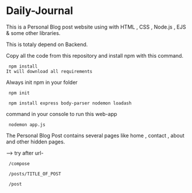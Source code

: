 # Daily-Journal
This is a Personal Blog post website using with HTML , CSS , Node.js , EJS & some other libraries.

This is totaly depend on Backend.

Copy all the code from this repository and install npm with this command.


     npm install
    It will download all requirements

Always init npm in your folder

     npm init

     npm install express body-parser nodemon loadash
     
 command in your console to run this web-app
 
     nodemon app.js


The Personal Blog Post contains several pages like home , contact , about and other hidden pages.



-->  try after url-

     /compose
     
     /posts/TITLE_OF_POST
     
     /post

